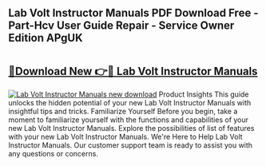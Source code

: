 ## Lab Volt Instructor Manuals PDF Download Free - Part-Hcv User Guide Repair - Service Owner Edition APgUK

# <h2><a href="http://bc22917.oget.top/?id=Lab+Volt+Instructor+Manuals">🔗Download New 👉🔴 Lab Volt Instructor Manuals</a></h2>

[![Lab Volt Instructor Manuals new download](https://i.imgur.com/5g1atiW.png)](http://bc22917.oget.top/?id=Lab+Volt+Instructor+Manuals)
Product Insights This guide unlocks the hidden potential of your new Lab Volt Instructor Manuals with insightful tips and tricks. Familiarize Yourself Before you begin, take a moment to familiarize yourself with the functions and capabilities of your new Lab Volt Instructor Manuals. Explore the possibilities of list of features with your new Lab Volt Instructor Manuals. We're Here to Help Lab Volt Instructor Manuals. Our customer support team is ready to assist you with any questions or concerns.
